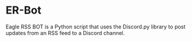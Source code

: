 # ER-Bot
Eagle RSS BOT is a Python script that uses the Discord.py library to post updates from an RSS feed to a Discord channel.
